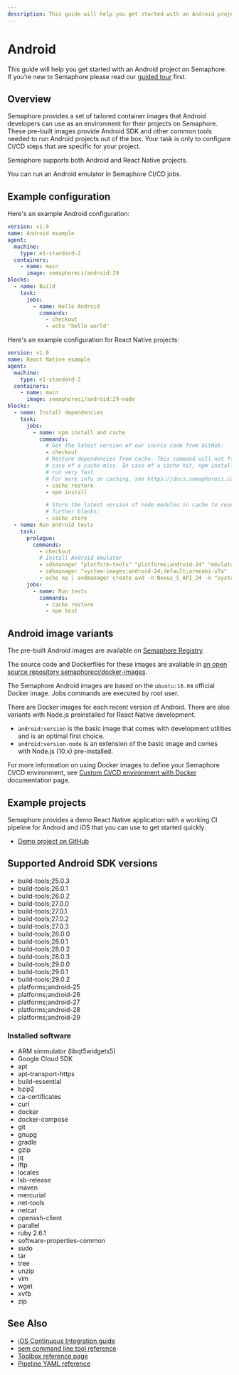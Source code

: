 ```yaml
---
description: This guide will help you get started with an Android project on Semaphore 2.0. Semaphore 2.0 supports both Android and React Native projects.
---
```


# Android

This guide will help you get started with an Android project on Semaphore.
If you’re new to Semaphore please read our
[guided tour](https://docs.semaphoreci.com/guided-tour/getting-started/) first.

## Overview

Semaphore provides a set of tailored container images that Android developers
can use as an environment for their projects on Semaphore. These pre-built
images provide Android SDK and other common tools needed to run Android projects
out of the box. Your task is only to configure CI/CD steps that are specific for
your project.

Semaphore supports both Android and React Native projects.  

You can run an Android emulator in Semaphore CI/CD jobs.

## Example configuration

Here's an example Android configuration:

```yaml
version: v1.0
name: Android example
agent:
  machine:
    type: e1-standard-2
  containers:
    - name: main
      image: semaphoreci/android:29
blocks:
  - name: Build
    task:
      jobs:
        - name: Hello Android
          commands:
            - checkout
            - echo "hello world"
```

Here's an example configuration for React Native projects:

```yaml
version: v1.0
name: React Native example
agent:
  machine:
    type: e1-standard-2
  containers:
    - name: main
      image: semaphoreci/android:29-node
blocks:
  - name: Install dependencies
    task:
      jobs:
        - name: npm install and cache
          commands:
            # Get the latest version of our source code from GitHub:
            - checkout
            # Restore dependencies from cache. This command will not fail in
            # case of a cache miss. In case of a cache hit, npm install will
            # run very fast.
            # For more info on caching, see https://docs.semaphoreci.com/guided-tour/caching-dependencies/
            - cache restore
            - npm install

            # Store the latest version of node modules in cache to reuse in
            # further blocks:
            - cache store
  - name: Run Android tests
    task:
      prologue:
        commands:
          - checkout
          # Install Android emulator
          - sdkmanager "platform-tools" "platforms;android-24" "emulator"
          - sdkmanager "system-images;android-24;default;armeabi-v7a"
          - echo no | avdmanager create avd -n Nexus_S_API_24 -k "system-images;android-24;default;armeabi-v7a" --device "Nexus S"
      jobs:
        - name: Run tests
          commands:
            - cache restore
            - npm test
```

## Android image variants

The pre-built Android images are available on [Semaphore Registry](/ci-cd-enviroment/semaphore-registry-images/).

The source code and Dockerfiles for these images are available in [an open
source repository
semaphoreci/docker-images](/ci-cd-enviroment/semaphore-registry-images/#android).

The Semaphore Android images are based on the `ubuntu:16.04` official Docker
image. Jobs commands are executed by root user.

There are Docker images for each recent version of Android. There are also
variants with Node.js preinstalled for React Native development.

 - `android:version` is the basic image that comes with development utilities
   and is an optimal first choice.
 - `android:version-node` is an extension of the basic image and comes with
   Node.js (10.x) pre-installed.

For more information on using Docker images to define your Semaphore CI/CD
environment, see [Custom CI/CD environment with
Docker](https://docs.semaphoreci.com/ci-cd-environment/custom-ci-cd-environment-with-docker/)
documentation page.

## Example projects

Semaphore provides a demo React Native application with a working
CI pipeline for Android and iOS that you can use to get started quickly:

- [Demo project on GitHub][react-native-demo-project]

## Supported Android SDK versions

- build-tools;25.0.3
- build-tools;26.0.1
- build-tools;26.0.2
- build-tools;27.0.0
- build-tools;27.0.1
- build-tools;27.0.2
- build-tools;27.0.3
- build-tools;28.0.0
- build-tools;28.0.1
- build-tools;28.0.2
- build-tools;28.0.3
- build-tools;29.0.0
- build-tools;29.0.1
- build-tools;29.0.2
- platforms;android-25
- platforms;android-26
- platforms;android-27
- platforms;android-28
- platforms;android-29

### Installed software

- ARM simmulator (libqt5widgets5)
- Google Cloud SDK
- apt
- apt-transport-https
- build-essential
- bzip2
- ca-certificates
- curl
- docker
- docker-compose
- git
- gnupg
- gradle
- gzip
- jq
- lftp
- locales
- lsb-release
- maven
- mercurial
- net-tools
- netcat
- openssh-client
- parallel
- ruby 2.6.1
- software-properties-common
- sudo
- tar
- tree
- unzip
- vim
- wget
- xvfb
- zip

## See Also

- [iOS Continuous Integration guide](https://docs.semaphoreci.com/examples/ios-continuous-integration-with-xcode/)
- [sem command line tool reference](https://docs.semaphoreci.com/reference/sem-command-line-tool/)
- [Toolbox reference page](https://docs.semaphoreci.com/reference/toolbox-reference/)
- [Pipeline YAML reference](https://docs.semaphoreci.com/reference/pipeline-yaml-reference/)

[react-native-demo-project]: https://github.com/semaphoreci-demos/semaphore-demo-react-native
